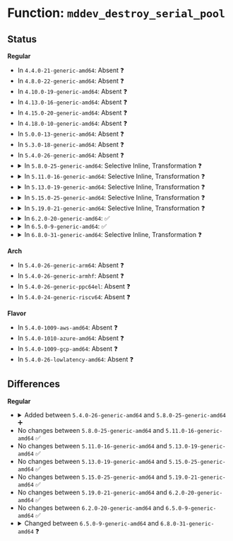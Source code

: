 # Function: <code>mddev_destroy_serial_pool</code>

## Status
<b>Regular</b>
<ul>
<li>
In <code>4.4.0-21-generic-amd64</code>: Absent ❓
</li>
<li>
In <code>4.8.0-22-generic-amd64</code>: Absent ❓
</li>
<li>
In <code>4.10.0-19-generic-amd64</code>: Absent ❓
</li>
<li>
In <code>4.13.0-16-generic-amd64</code>: Absent ❓
</li>
<li>
In <code>4.15.0-20-generic-amd64</code>: Absent ❓
</li>
<li>
In <code>4.18.0-10-generic-amd64</code>: Absent ❓
</li>
<li>
In <code>5.0.0-13-generic-amd64</code>: Absent ❓
</li>
<li>
In <code>5.3.0-18-generic-amd64</code>: Absent ❓
</li>
<li>
In <code>5.4.0-26-generic-amd64</code>: Absent ❓
</li>
<li>
<details>
<summary>In <code>5.8.0-25-generic-amd64</code>: Selective Inline, Transformation ❓</summary>

```c
void mddev_destroy_serial_pool(struct mddev * mddev, struct md_rdev * rdev, bool is_suspend)
```

```json
{
  "name": "mddev_destroy_serial_pool",
  "collision_type": "Unique Global",
  "inline_type": "Selective",
  "funcs": [
    {
      "addr": 18446744071588719577,
      "name": "mddev_destroy_serial_pool",
      "external": true,
      "loc": "drivers/md/md.c:255",
      "file": "drivers/md/md.c",
      "inline": "not declared, inlined",
      "caller_inline": [
        "drivers/md/md.c:__md_stop_writes",
        "drivers/md/md.c:serialize_policy_store",
        "drivers/md/md.c:state_store",
        "drivers/md/md.c:unbind_rdev_from_array"
      ],
      "caller_func": [
        "drivers/md/md.c:__md_stop_writes",
        "drivers/md/md.c:serialize_policy_store",
        "drivers/md/md.c:state_store",
        "drivers/md/md.c:unbind_rdev_from_array",
        "drivers/md/md-bitmap.c:backlog_store",
        "drivers/md/md-bitmap.c:md_bitmap_destroy"
      ]
    }
  ],
  "symbols": [
    {
      "addr": 18446744071588688688,
      "name": "mddev_destroy_serial_pool.part.0",
      "section": ".text",
      "bind": "STB_LOCAL",
      "size": 355
    },
    {
      "addr": 18446744071588741333,
      "name": "mddev_destroy_serial_pool.part.0.cold",
      "section": ".text",
      "bind": "STB_LOCAL",
      "size": 17
    },
    {
      "addr": 18446744071588714768,
      "name": "mddev_destroy_serial_pool",
      "section": ".text",
      "bind": "STB_GLOBAL",
      "size": 49
    }
  ]
}
```
</details>
</li>
<li>
<details>
<summary>In <code>5.11.0-16-generic-amd64</code>: Selective Inline, Transformation ❓</summary>

```c
void mddev_destroy_serial_pool(struct mddev * mddev, struct md_rdev * rdev, bool is_suspend)
```

```json
{
  "name": "mddev_destroy_serial_pool",
  "collision_type": "Unique Global",
  "inline_type": "Selective",
  "funcs": [
    {
      "addr": 18446744071588747097,
      "name": "mddev_destroy_serial_pool",
      "external": true,
      "loc": "drivers/md/md.c:253",
      "file": "drivers/md/md.c",
      "inline": "not declared, inlined",
      "caller_inline": [
        "drivers/md/md.c:__md_stop_writes",
        "drivers/md/md.c:serialize_policy_store",
        "drivers/md/md.c:state_store",
        "drivers/md/md.c:unbind_rdev_from_array"
      ],
      "caller_func": [
        "drivers/md/md.c:__md_stop_writes",
        "drivers/md/md.c:serialize_policy_store",
        "drivers/md/md.c:state_store",
        "drivers/md/md.c:unbind_rdev_from_array",
        "drivers/md/md-bitmap.c:backlog_store",
        "drivers/md/md-bitmap.c:md_bitmap_destroy"
      ]
    }
  ],
  "symbols": [
    {
      "addr": 18446744071588715488,
      "name": "mddev_destroy_serial_pool.part.0",
      "section": ".text",
      "bind": "STB_LOCAL",
      "size": 359
    },
    {
      "addr": 18446744071591584298,
      "name": "mddev_destroy_serial_pool.part.0.cold",
      "section": ".text",
      "bind": "STB_LOCAL",
      "size": 17
    },
    {
      "addr": 18446744071588742288,
      "name": "mddev_destroy_serial_pool",
      "section": ".text",
      "bind": "STB_GLOBAL",
      "size": 49
    }
  ]
}
```
</details>
</li>
<li>
<details>
<summary>In <code>5.13.0-19-generic-amd64</code>: Selective Inline, Transformation ❓</summary>

```c
void mddev_destroy_serial_pool(struct mddev * mddev, struct md_rdev * rdev, bool is_suspend)
```

```json
{
  "name": "mddev_destroy_serial_pool",
  "collision_type": "Unique Global",
  "inline_type": "Selective",
  "funcs": [
    {
      "addr": 18446744071588632649,
      "name": "mddev_destroy_serial_pool",
      "external": true,
      "loc": "drivers/md/md.c:253",
      "file": "drivers/md/md.c",
      "inline": "not declared, inlined",
      "caller_inline": [
        "drivers/md/md.c:__md_stop_writes",
        "drivers/md/md.c:serialize_policy_store",
        "drivers/md/md.c:state_store",
        "drivers/md/md.c:unbind_rdev_from_array"
      ],
      "caller_func": [
        "drivers/md/md.c:__md_stop_writes",
        "drivers/md/md.c:serialize_policy_store",
        "drivers/md/md.c:state_store",
        "drivers/md/md.c:unbind_rdev_from_array",
        "drivers/md/md-bitmap.c:backlog_store",
        "drivers/md/md-bitmap.c:md_bitmap_destroy"
      ]
    }
  ],
  "symbols": [
    {
      "addr": 18446744071588601552,
      "name": "mddev_destroy_serial_pool.part.0",
      "section": ".text",
      "bind": "STB_LOCAL",
      "size": 359
    },
    {
      "addr": 18446744071591527361,
      "name": "mddev_destroy_serial_pool.part.0.cold",
      "section": ".text",
      "bind": "STB_LOCAL",
      "size": 17
    },
    {
      "addr": 18446744071588627424,
      "name": "mddev_destroy_serial_pool",
      "section": ".text",
      "bind": "STB_GLOBAL",
      "size": 49
    }
  ]
}
```
</details>
</li>
<li>
<details>
<summary>In <code>5.15.0-25-generic-amd64</code>: Selective Inline, Transformation ❓</summary>

```c
void mddev_destroy_serial_pool(struct mddev * mddev, struct md_rdev * rdev, bool is_suspend)
```

```json
{
  "name": "mddev_destroy_serial_pool",
  "collision_type": "Unique Global",
  "inline_type": "Selective",
  "funcs": [
    {
      "addr": 18446744071589310073,
      "name": "mddev_destroy_serial_pool",
      "external": true,
      "loc": "drivers/md/md.c:254",
      "file": "drivers/md/md.c",
      "inline": "not declared, inlined",
      "caller_inline": [
        "drivers/md/md.c:__md_stop_writes",
        "drivers/md/md.c:serialize_policy_store",
        "drivers/md/md.c:state_store",
        "drivers/md/md.c:unbind_rdev_from_array"
      ],
      "caller_func": [
        "drivers/md/md.c:__md_stop_writes",
        "drivers/md/md.c:serialize_policy_store",
        "drivers/md/md.c:state_store",
        "drivers/md/md.c:unbind_rdev_from_array",
        "drivers/md/md-bitmap.c:backlog_store",
        "drivers/md/md-bitmap.c:md_bitmap_destroy"
      ]
    }
  ],
  "symbols": [
    {
      "addr": 18446744071589278416,
      "name": "mddev_destroy_serial_pool.part.0",
      "section": ".text",
      "bind": "STB_LOCAL",
      "size": 359
    },
    {
      "addr": 18446744071592638777,
      "name": "mddev_destroy_serial_pool.part.0.cold",
      "section": ".text",
      "bind": "STB_LOCAL",
      "size": 17
    },
    {
      "addr": 18446744071589304800,
      "name": "mddev_destroy_serial_pool",
      "section": ".text",
      "bind": "STB_GLOBAL",
      "size": 49
    }
  ]
}
```
</details>
</li>
<li>
<details>
<summary>In <code>5.19.0-21-generic-amd64</code>: Selective Inline, Transformation ❓</summary>

```c
void mddev_destroy_serial_pool(struct mddev * mddev, struct md_rdev * rdev, bool is_suspend)
```

```json
{
  "name": "mddev_destroy_serial_pool",
  "collision_type": "Unique Global",
  "inline_type": "Selective",
  "funcs": [
    {
      "addr": 18446744071590781808,
      "name": "mddev_destroy_serial_pool",
      "external": true,
      "loc": "drivers/md/md.c:255",
      "file": "drivers/md/md.c",
      "inline": "not declared, inlined",
      "caller_inline": [
        "drivers/md/md.c:__md_stop_writes",
        "drivers/md/md.c:serialize_policy_store",
        "drivers/md/md.c:state_store",
        "drivers/md/md.c:unbind_rdev_from_array"
      ],
      "caller_func": [
        "drivers/md/md.c:__md_stop_writes",
        "drivers/md/md.c:serialize_policy_store",
        "drivers/md/md.c:state_store",
        "drivers/md/md.c:unbind_rdev_from_array",
        "drivers/md/md-bitmap.c:backlog_store",
        "drivers/md/md-bitmap.c:md_bitmap_destroy"
      ]
    }
  ],
  "symbols": [
    {
      "addr": 18446744071590769152,
      "name": "mddev_destroy_serial_pool.part.0",
      "section": ".text",
      "bind": "STB_LOCAL",
      "size": 535
    },
    {
      "addr": 18446744071594523232,
      "name": "mddev_destroy_serial_pool.part.0.cold",
      "section": ".text",
      "bind": "STB_LOCAL",
      "size": 17
    },
    {
      "addr": 18446744071590776592,
      "name": "mddev_destroy_serial_pool",
      "section": ".text",
      "bind": "STB_GLOBAL",
      "size": 73
    }
  ]
}
```
</details>
</li>
<li>
<details>
<summary>In <code>6.2.0-20-generic-amd64</code>: ✅</summary>

```c
void mddev_destroy_serial_pool(struct mddev * mddev, struct md_rdev * rdev, bool is_suspend)
```

```json
{
  "name": "mddev_destroy_serial_pool",
  "collision_type": "Unique Global",
  "inline_type": "No",
  "funcs": [
    {
      "addr": 18446744071592456256,
      "name": "mddev_destroy_serial_pool",
      "external": true,
      "loc": "drivers/md/md.c:267",
      "file": "drivers/md/md.c",
      "inline": "seen, unknown",
      "caller_inline": [],
      "caller_func": [
        "drivers/md/md.c:__md_stop_writes",
        "drivers/md/md.c:serialize_policy_store",
        "drivers/md/md.c:state_store",
        "drivers/md/md.c:md_kick_rdev_from_array",
        "drivers/md/md-bitmap.c:backlog_store",
        "drivers/md/md-bitmap.c:md_bitmap_destroy"
      ]
    }
  ],
  "symbols": [
    {
      "addr": 18446744071592456256,
      "name": "mddev_destroy_serial_pool",
      "section": ".text",
      "bind": "STB_GLOBAL",
      "size": 498
    }
  ]
}
```
</details>
</li>
<li>
<details>
<summary>In <code>6.5.0-9-generic-amd64</code>: ✅</summary>

```c
void mddev_destroy_serial_pool(struct mddev * mddev, struct md_rdev * rdev, bool is_suspend)
```

```json
{
  "name": "mddev_destroy_serial_pool",
  "collision_type": "Unique Global",
  "inline_type": "No",
  "funcs": [
    {
      "addr": 18446744071592876512,
      "name": "mddev_destroy_serial_pool",
      "external": true,
      "loc": "drivers/md/md.c:253",
      "file": "drivers/md/md.c",
      "inline": "seen, unknown",
      "caller_inline": [],
      "caller_func": [
        "drivers/md/md.c:__md_stop_writes",
        "drivers/md/md.c:serialize_policy_store",
        "drivers/md/md.c:state_store",
        "drivers/md/md.c:md_kick_rdev_from_array",
        "drivers/md/md-bitmap.c:backlog_store",
        "drivers/md/md-bitmap.c:md_bitmap_destroy"
      ]
    }
  ],
  "symbols": [
    {
      "addr": 18446744071592876512,
      "name": "mddev_destroy_serial_pool",
      "section": ".text",
      "bind": "STB_GLOBAL",
      "size": 496
    }
  ]
}
```
</details>
</li>
<li>
<details>
<summary>In <code>6.8.0-31-generic-amd64</code>: Selective Inline, Transformation ❓</summary>

```c
void mddev_destroy_serial_pool(struct mddev * mddev, struct md_rdev * rdev)
```

```json
{
  "name": "mddev_destroy_serial_pool",
  "collision_type": "Unique Global",
  "inline_type": "Selective",
  "funcs": [
    {
      "addr": 18446744071593647267,
      "name": "mddev_destroy_serial_pool",
      "external": true,
      "loc": "drivers/md/md.c:265",
      "file": "drivers/md/md.c",
      "inline": "not declared, inlined",
      "caller_inline": [
        "drivers/md/md.c:__md_stop_writes",
        "drivers/md/md.c:serialize_policy_store"
      ],
      "caller_func": [
        "drivers/md/md.c:__md_stop_writes",
        "drivers/md/md.c:serialize_policy_store",
        "drivers/md/md.c:state_store",
        "drivers/md/md.c:md_kick_rdev_from_array",
        "drivers/md/md-bitmap.c:backlog_store",
        "drivers/md/md-bitmap.c:md_bitmap_destroy"
      ]
    }
  ],
  "symbols": [
    {
      "addr": 18446744071593614128,
      "name": "mddev_destroy_serial_pool.part.0",
      "section": ".text",
      "bind": "STB_LOCAL",
      "size": 328
    },
    {
      "addr": 18446744071593626608,
      "name": "mddev_destroy_serial_pool",
      "section": ".text",
      "bind": "STB_GLOBAL",
      "size": 66
    }
  ]
}
```
</details>
</li>
</ul>
<b>Arch</b>
<ul>
<li>
In <code>5.4.0-26-generic-arm64</code>: Absent ❓
</li>
<li>
In <code>5.4.0-26-generic-armhf</code>: Absent ❓
</li>
<li>
In <code>5.4.0-26-generic-ppc64el</code>: Absent ❓
</li>
<li>
In <code>5.4.0-24-generic-riscv64</code>: Absent ❓
</li>
</ul>
<b>Flavor</b>
<ul>
<li>
In <code>5.4.0-1009-aws-amd64</code>: Absent ❓
</li>
<li>
In <code>5.4.0-1010-azure-amd64</code>: Absent ❓
</li>
<li>
In <code>5.4.0-1009-gcp-amd64</code>: Absent ❓
</li>
<li>
In <code>5.4.0-26-lowlatency-amd64</code>: Absent ❓
</li>
</ul>

## Differences
<b>Regular</b>
<ul>
<li>
<details>
<summary>Added between <code>5.4.0-26-generic-amd64</code> and <code>5.8.0-25-generic-amd64</code> ➕</summary>

```c
void mddev_destroy_serial_pool(struct mddev * mddev, struct md_rdev * rdev, bool is_suspend)
```
</details>
</li>
<li>
No changes between <code>5.8.0-25-generic-amd64</code> and <code>5.11.0-16-generic-amd64</code> ✅
</li>
<li>
No changes between <code>5.11.0-16-generic-amd64</code> and <code>5.13.0-19-generic-amd64</code> ✅
</li>
<li>
No changes between <code>5.13.0-19-generic-amd64</code> and <code>5.15.0-25-generic-amd64</code> ✅
</li>
<li>
No changes between <code>5.15.0-25-generic-amd64</code> and <code>5.19.0-21-generic-amd64</code> ✅
</li>
<li>
No changes between <code>5.19.0-21-generic-amd64</code> and <code>6.2.0-20-generic-amd64</code> ✅
</li>
<li>
No changes between <code>6.2.0-20-generic-amd64</code> and <code>6.5.0-9-generic-amd64</code> ✅
</li>
<li>
<details>
<summary>Changed between <code>6.5.0-9-generic-amd64</code> and <code>6.8.0-31-generic-amd64</code> ❓</summary>
<ul>
<li>
<b>Param removed. </b>
<code>bool is_suspend</code>
</li>
</ul>
</details>
</li>
</ul>
